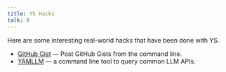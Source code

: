 ```yaml
---
title: YS Hacks
talk: 0
---
```



Here are some interesting real-world hacks that have been done with YS.

* [GitHub Gist](gist.md) — Post GitHub Gists from the command line.
* [YAMLLM](yamllm.md) — a command line tool to query common LLM APIs.
